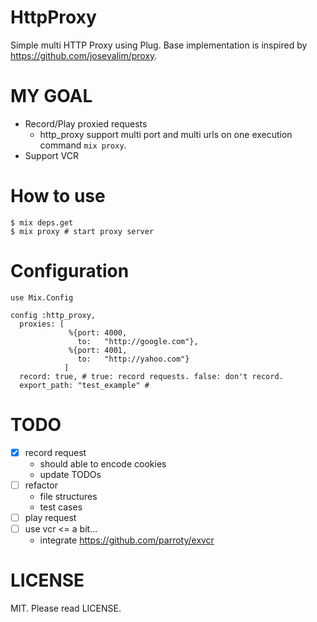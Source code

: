 # HttpProxy

Simple multi HTTP Proxy using Plug.
Base implementation is inspired by https://github.com/josevalim/proxy.

# MY GOAL
- Record/Play proxied requests
    - http_proxy support multi port and multi urls on one execution command `mix proxy`.
- Support VCR

# How to use

```
$ mix deps.get
$ mix proxy # start proxy server
```

# Configuration

```
use Mix.Config

config :http_proxy,
  proxies: [
             %{port: 4000,
               to:   "http://google.com"},
             %{port: 4001,
               to:   "http://yahoo.com"}
            ]
  record: true, # true: record requests. false: don't record.
  export_path: "test_example" #
```

# TODO
- [x] record request
    - should able to encode cookies
    - update TODOs
- [ ] refactor
    - file structures
    - test cases
- [ ] play request
- [ ] use vcr <= a bit...
    - integrate https://github.com/parroty/exvcr

# LICENSE
MIT. Please read LICENSE.
